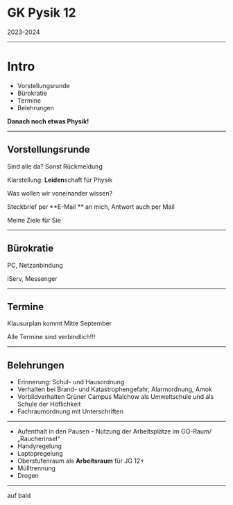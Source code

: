 # GK Pysik 12

2023-2024

---

# Intro

- Vorstellungsrunde
- Bürokratie
- Termine
- Belehrungen

**Danach noch etwas Physik!**

---

## Vorstellungsrunde

Sind alle da? Sonst Rückmeldung

Klarstellung: **Leiden**schaft für Physik

Was wollen wir voneinander wissen?

Steckbrief per **E-Mail ** an mich, Antwort auch per Mail

Meine Ziele für Sie

---

## Bürokratie

PC, Netzanbindung

iServ, Messenger

---

## Termine

Klausurplan kommt Mitte September

Alle Termine sind verbindlich!!!

---

## Belehrungen

* Erinnerung: Schul- und Hausordnung
* Verhalten bei Brand- und Katastrophengefahr, Alarmordnung, Amok
* Vorbildverhalten Grüner Campus Malchow als Umweltschule und als Schule der Höflichkeit
* Fachraumordnung mit Unterschriften

---

* Aufenthalt in den Pausen – Nutzung der Arbeitsplätze im GO-Raum/ „Raucherinsel“
* Handyregelung
* Laptopregelung
* Oberstufenraum als **Arbeitsraum** für JG 12+
* Mülltrennung
* Drogen

---

auf bald
